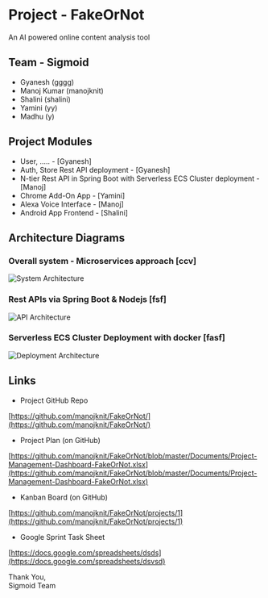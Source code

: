 # Project - FakeOrNot
An AI powered online content analysis tool

## Team - Sigmoid
- Gyanesh (gggg)
- Manoj Kumar (manojknit)
- Shalini (shalini)
- Yamini (yy)
- Madhu (y)

## Project Modules
* User, ..... - [Gyanesh]
* Auth, Store Rest API   deployment - [Gyanesh]
* N-tier Rest API in Spring Boot with Serverless ECS Cluster deployment - [Manoj]
* Chrome Add-On App - [Yamini]
* Alexa Voice Interface - [Manoj]
* Android App Frontend - [Shalini]


## Architecture Diagrams

### Overall system - Microservices approach [ccv]
![System Architecture](https://github.com//blob/master/Diagrams/API_Architecture.png)
### Rest APIs via Spring Boot & Nodejs  [fsf]
![API Architecture](https://github.com/blob/master/Diagrams/Architecture.png)
### Serverless ECS Cluster Deployment with docker [fasf]
![Deployment Architecture](https://github.com/blob/master/Diagrams/Serverless_ECS_Cluster.png)


## Links
- Project GitHub Repo

[https://github.com/manojknit/FakeOrNot/](https://github.com/manojknit/FakeOrNot/)


- Project Plan (on GitHub)

[https://github.com/manojknit/FakeOrNot/blob/master/Documents/Project-Management-Dashboard-FakeOrNot.xlsx](https://github.com/manojknit/FakeOrNot/blob/master/Documents/Project-Management-Dashboard-FakeOrNot.xlsx)

- Kanban Board (on GitHub)

[https://github.com/manojknit/FakeOrNot/projects/1](https://github.com/manojknit/FakeOrNot/projects/1)

- Google Sprint Task Sheet

[https://docs.google.com/spreadsheets/dsds](https://docs.google.com/spreadsheets/dsvsd)


Thank You,</br>
Sigmoid Team

